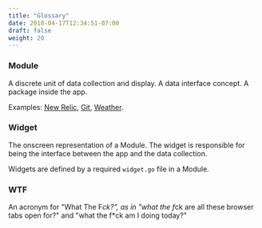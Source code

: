 ```yaml
---
title: "Glossary"
date: 2018-04-17T12:34:51-07:00
draft: false
weight: 20
---
```


### Module
A discrete unit of data collection and display. A data interface
concept. A package inside the app.

Examples: [New Relic](/modules/newrelic), [Git](/modules/git), [Weather](/modules/weather).

### Widget
The onscreen representation of a Module. The widget is responsible for
being the interface between the app and the data collection.

Widgets are defined by a required `widget.go` file in a Module.

### WTF
An acronym for "What The F*ck?", as in "what the f*ck are all these browser tabs open for?" and "what the f*ck am I doing today?"